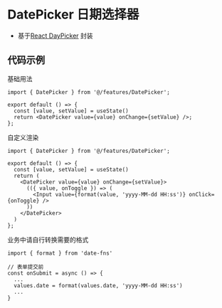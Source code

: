 # DatePicker 日期选择器

- 基于[React DayPicker](https://react-day-picker.js.org/) 封装

## 代码示例

基础用法

```tsx
import { DatePicker } from '@/features/DatePicker';

export default () => {
  const [value, setValue] = useState()
  return <DatePicker value={value} onChange={setValue} />;
};
```

自定义渲染

```tsx
import { DatePicker } from '@/features/DatePicker';

export default () => {
  const [value, setValue] = useState()
  return (
    <DatePicker value={value} onChange={setValue}>
      (({ value, onToggle }) => (
        <Input value={format(value, 'yyyy-MM-dd HH:ss')} onClick={onToggle} />
      ))
    </DatePicker>
  )
};
```

业务中请自行转换需要的格式

```tsx
import { format } from 'date-fns'

// 表单提交前
const onSubmit = async () => {
  ...
  values.date = format(values.date, 'yyyy-MM-dd HH:ss')
  ...
}

```
